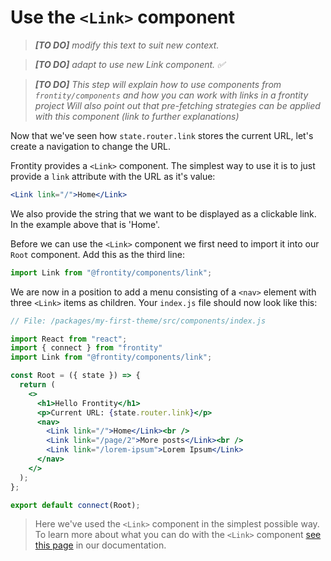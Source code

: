 # Use the `<Link>` component

> *__[TO DO]__ modify this text to suit new context.*

> *__[TO DO]__ adapt to use new Link component. ✅*

> *__[TO DO]__ This step will explain how to use components from `frontity/components` and how you can work with links in a frontity project
Will also point out that pre-fetching strategies can be applied with this component (link to further explanations)*

Now that we've seen how `state.router.link` stores the current URL, let's create a navigation to change the URL.

Frontity provides a `<Link>` component. The simplest way to use it is to just provide a `link` attribute with the URL as it's value:

```jsx
<Link link="/">Home</Link>
```

We also provide the string that we want to be displayed as a clickable link. In the example above that is 'Home'.

Before we can use the `<Link>` component we first need to import it into our `Root` component. Add this as the third line:

```jsx
import Link from "@frontity/components/link";
```

We are now in a position to add a menu consisting of a `<nav>` element with three `<Link>` items as children. Your `index.js` file should now look like this:


```jsx
// File: /packages/my-first-theme/src/components/index.js

import React from "react";
import { connect } from "frontity"
import Link from "@frontity/components/link";

const Root = ({ state }) => {
  return (
    <>
      <h1>Hello Frontity</h1>
      <p>Current URL: {state.router.link}</p>
      <nav>
        <Link link="/">Home</Link><br />
        <Link link="/page/2">More posts</Link><br />
        <Link link="/lorem-ipsum">Lorem Ipsum</Link>
      </nav>
    </>
  );
};

export default connect(Root);
```

> Here we've used the `<Link>` component in the simplest possible way. To learn more about what you can do with the `<Link>` component [see this page](https://docs.frontity.org/api-reference-1/frontity-components#link) in our documentation.